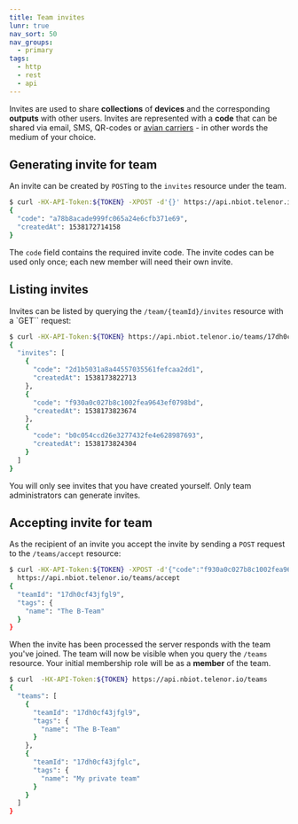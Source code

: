 ```yaml
---
title: Team invites
lunr: true
nav_sort: 50
nav_groups:
  - primary
tags:
  - http
  - rest
  - api
---
```


Invites are used to share **collections** of **devices** and the corresponding **outputs** with
other users. Invites are represented with a **code** that can be shared via email, SMS, QR-codes
or [avian carriers](https://tools.ietf.org/html/rfc1149) - in other words the medium of your choice.

## Generating invite for team

An invite can be created by `POST`ing to the `invites` resource under the team.

```bash
$ curl -HX-API-Token:${TOKEN} -XPOST -d'{}' https://api.nbiot.telenor.io/teams/17dh0cf43jfgl9/invites
{
  "code": "a78b8acade999fc065a24e6cfb371e69",
  "createdAt": 1538172714158
}
```

The `code` field contains the required invite code. The invite codes can be used only once; each new member
will need their own invite.

## Listing invites

Invites can be listed by querying the `/team/{teamId}/invites` resource with a `GET``
request:

```bash
$ curl -HX-API-Token:${TOKEN} https://api.nbiot.telenor.io/teams/17dh0cf43jfgl9/invites
{
  "invites": [
    {
      "code": "2d1b5031a8a44557035561fefcaa2dd1",
      "createdAt": 1538173822713
    },
    {
      "code": "f930a0c027b8c1002fea9643ef0798bd",
      "createdAt": 1538173823674
    },
    {
      "code": "b0c054ccd26e3277432fe4e628987693",
      "createdAt": 1538173824304
    }
  ]
}
```
You will only see invites that you have created yourself. Only team administrators can generate invites.

## Accepting invite for team

As the recipient of an invite you accept the invite by sending a `POST` request to the `/teams/accept` resource:

```bash
$ curl -HX-API-Token:${TOKEN} -XPOST -d'{"code":"f930a0c027b8c1002fea9643ef0798bd"}' \
  https://api.nbiot.telenor.io/teams/accept
{
  "teamId": "17dh0cf43jfgl9",
  "tags": {
    "name": "The B-Team"
  }
}
```

When the invite has been processed the server responds with the team you've joined. The team will now be visible
when you query the `/teams` resource. Your initial membership role will be as a **member** of the team.

```bash
$ curl  -HX-API-Token:${TOKEN} https://api.nbiot.telenor.io/teams
{
  "teams": [
    {
      "teamId": "17dh0cf43jfgl9",
      "tags": {
        "name": "The B-Team"
      }
    },
    {
      "teamId": "17dh0cf43jfglc",
      "tags": {
        "name": "My private team"
      }
    }
  ]
}
```
